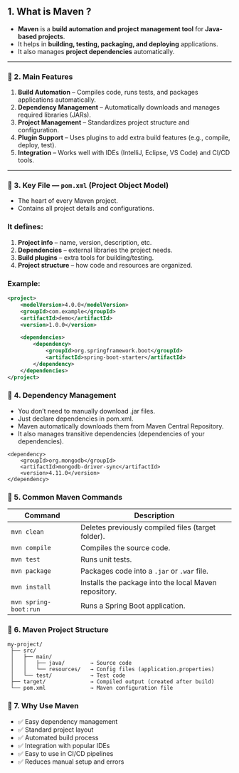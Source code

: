 ## 1. What is Maven ?
- **Maven** is a **build automation and project management tool** for **Java-based projects**.  
- It helps in **building, testing, packaging, and deploying** applications.  
- It also manages **project dependencies** automatically.

---

### 🔹 2. Main Features
1. **Build Automation** – Compiles code, runs tests, and packages applications automatically.  
2. **Dependency Management** – Automatically downloads and manages required libraries (JARs).  
3. **Project Management** – Standardizes project structure and configuration.  
4. **Plugin Support** – Uses plugins to add extra build features (e.g., compile, deploy, test).  
5. **Integration** – Works well with IDEs (IntelliJ, Eclipse, VS Code) and CI/CD tools.

---

### 🔹 3. Key File — `pom.xml` (Project Object Model)
- The heart of every Maven project.  
- Contains all project details and configurations.

### It defines:
1. **Project info** – name, version, description, etc.  
2. **Dependencies** – external libraries the project needs.  
3. **Build plugins** – extra tools for building/testing.  
4. **Project structure** – how code and resources are organized.

### Example:
```xml
<project>
    <modelVersion>4.0.0</modelVersion>
    <groupId>com.example</groupId>
    <artifactId>demo</artifactId>
    <version>1.0.0</version>

    <dependencies>
        <dependency>
            <groupId>org.springframework.boot</groupId>
            <artifactId>spring-boot-starter</artifactId>
        </dependency>
    </dependencies>
</project>
```

### 🔹 4. Dependency Management
- You don’t need to manually download .jar files.
- Just declare dependencies in pom.xml.
- Maven automatically downloads them from Maven Central Repository.
- It also manages transitive dependencies (dependencies of your dependencies).
```
<dependency>
    <groupId>org.mongodb</groupId>
    <artifactId>mongodb-driver-sync</artifactId>
    <version>4.11.0</version>
</dependency>
```

### 🔹 5. Common Maven Commands

| Command               | Description                                           |
| --------------------- | ----------------------------------------------------- |
| `mvn clean`           | Deletes previously compiled files (target folder).    |
| `mvn compile`         | Compiles the source code.                             |
| `mvn test`            | Runs unit tests.                                      |
| `mvn package`         | Packages code into a `.jar` or `.war` file.           |
| `mvn install`         | Installs the package into the local Maven repository. |
| `mvn spring-boot:run` | Runs a Spring Boot application.                       |

### 🔹 6. Maven Project Structure
```
my-project/
 ├── src/
 │   ├── main/
 │   │   ├── java/        → Source code
 │   │   └── resources/   → Config files (application.properties)
 │   └── test/            → Test code
 ├── target/              → Compiled output (created after build)
 └── pom.xml              → Maven configuration file
```

### 🔹 7. Why Use Maven
- ✅ Easy dependency management
- ✅ Standard project layout
- ✅ Automated build process
- ✅ Integration with popular IDEs
- ✅ Easy to use in CI/CD pipelines
- ✅ Reduces manual setup and errors




